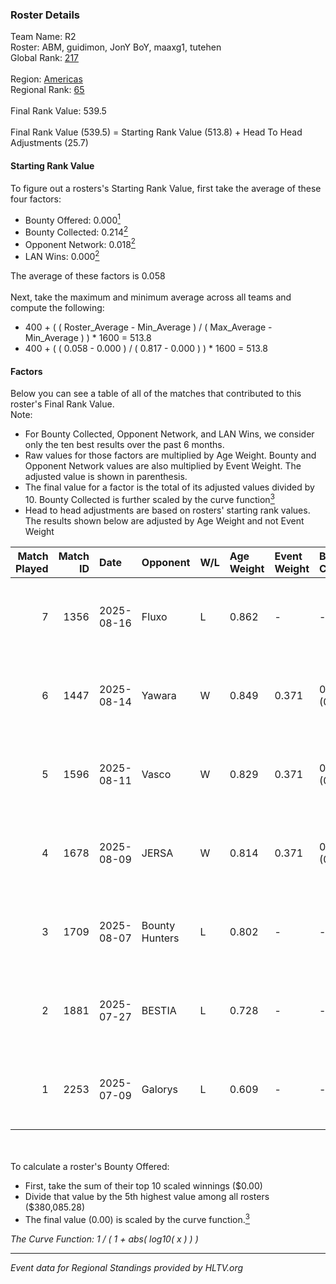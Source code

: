 ### Roster Details<br />
Team Name: R2<br />
Roster: ABM, guidimon, JonY BoY, maaxg1, tutehen<br />
Global Rank: [217](../../standings_global_2025_10_06.md)<br />
<br />
Region: [Americas]( ../../standings_americas_2025_10_06.md)<br />
Regional Rank: [65]( ../../standings_americas_2025_10_06.md)<br />
<br />
Final Rank Value:  539.5<br />
<br />
Final Rank Value (539.5) = Starting Rank Value (513.8) + Head To Head Adjustments (25.7)<br />

#### Starting Rank Value<br />
To figure out a rosters's Starting Rank Value, first take the average of these four factors:<br />
- Bounty Offered: 0.000[<sup>1</sup>](#table2)
- Bounty Collected: 0.214[<sup>2</sup>](#table1)
- Opponent Network: 0.018[<sup>2</sup>](#table1)
- LAN Wins: 0.000[<sup>2</sup>](#table1)

The average of these factors is 0.058<br />
<br />
Next, take the maximum and minimum average across all teams and compute the following:<br />
- 400 + ( ( Roster_Average - Min_Average ) / ( Max_Average - Min_Average ) ) * 1600 = 513.8
- 400 + ( ( 0.058 - 0.000 ) / ( 0.817 - 0.000 ) ) * 1600 = 513.8


#### Factors<br />
Below you can see a table of all of the matches that contributed to this roster's Final Rank Value.<br />
Note:<br />

- For Bounty Collected, Opponent Network, and LAN Wins, we consider only the ten best results over the past 6 months.
- Raw values for those factors are multiplied by Age Weight. Bounty and Opponent Network values are also multiplied by Event Weight. The adjusted value is shown in parenthesis.
- The final value for a factor is the total of its adjusted values divided by 10. Bounty Collected is further scaled by the curve function[<sup>3</sup>](#curveFunction)
- Head to head adjustments are based on rosters' starting rank values. The results shown below are adjusted by Age Weight and not Event Weight
<span id="table1"></span><br />


| Match Played | Match ID | Date       | Opponent       | W/L | Age Weight | Event Weight | Bounty Collected | Opponent Network | LAN Wins  | H2H Adj. | Roster                                   |
| -: | -: | :- | :- | :- | :- | :- | :- | :- | :- | -: | :- |
|            7 |     1356 | 2025-08-16 | Fluxo          | L   | 0.862      | -            | -                | -                | -         |    -0.49 | ABM, guidimon, JonY BoY, maaxg1, tutehen |
|            6 |     1447 | 2025-08-14 | Yawara         | W   | 0.849      | 0.371        | 0.007 (0.002)    | 0.338 (0.106)    | 0 (0.000) |    21.70 | ABM, guidimon, JonY BoY, maaxg1, tutehen |
|            5 |     1596 | 2025-08-11 | Vasco          | W   | 0.829      | 0.371        | 0.000 (0.000)    | 0.182 (0.056)    | 0 (0.000) |    15.13 | ABM, guidimon, JonY BoY, maaxg1, tutehen |
|            4 |     1678 | 2025-08-09 | JERSA          | W   | 0.814      | 0.371        | 0.000 (0.000)    | 0.057 (0.017)    | 0 (0.000) |    11.58 | ABM, guidimon, JonY BoY, maaxg1, tutehen |
|            3 |     1709 | 2025-08-07 | Bounty Hunters | L   | 0.802      | -            | -                | -                | -         |    -8.78 | ABM, JonY BoY, maaxg1, nbl, tutehen      |
|            2 |     1881 | 2025-07-27 | BESTIA         | L   | 0.728      | -            | -                | -                | -         |    -1.07 | ABM, guidimon, JonY BoY, maaxg1, tutehen |
|            1 |     2253 | 2025-07-09 | Galorys        | L   | 0.609      | -            | -                | -                | -         |   -12.35 | ABM, JonY BoY, maaxg1, nbl, tutehen      |

<br />
<span id="table2"></span><br />
To calculate a roster's Bounty Offered:<br />

- First, take the sum of their top 10 scaled winnings ($0.00)
- Divide that value by the 5th highest value among all rosters ($380,085.28)
- The final value (0.00) is scaled by the curve function.[<sup>3</sup>](#curveFunction)

<span id="curveFunction"></span>_The Curve Function: 1 / ( 1 + abs( log10( x ) ) )_<br />

---
_Event data for Regional Standings provided by HLTV.org_<br />

